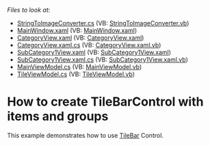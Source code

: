 <!-- default file list -->
*Files to look at*:

* [StringToImageConverter.cs](./CS/DXSample/Converter/StringToImageConverter.cs) (VB: [StringToImageConverter.vb](./VB/DXSample/Converter/StringToImageConverter.vb))
* [MainWindow.xaml](./CS/DXSample/MainWindow.xaml) (VB: [MainWindow.xaml](./VB/DXSample/MainWindow.xaml))
* [CategoryView.xaml](./CS/DXSample/View/CategoryView.xaml) (VB: [CategoryView.xaml](./VB/DXSample/View/CategoryView.xaml))
* [CategoryView.xaml.cs](./CS/DXSample/View/CategoryView.xaml.cs) (VB: [CategoryView.xaml.vb](./VB/DXSample/View/CategoryView.xaml.vb))
* [SubCategory1View.xaml](./CS/DXSample/View/SubCategory1View.xaml) (VB: [SubCategory1View.xaml](./VB/DXSample/View/SubCategory1View.xaml))
* [SubCategory1View.xaml.cs](./CS/DXSample/View/SubCategory1View.xaml.cs) (VB: [SubCategory1View.xaml.vb](./VB/DXSample/View/SubCategory1View.xaml.vb))
* [MainViewModel.cs](./CS/DXSample/ViewModel/MainViewModel.cs) (VB: [MainViewModel.vb](./VB/DXSample/ViewModel/MainViewModel.vb))
* [TileViewModel.cs](./CS/DXSample/ViewModel/TileViewModel.cs) (VB: [TileViewModel.vb](./VB/DXSample/ViewModel/TileViewModel.vb))
<!-- default file list end -->
# How to create TileBarControl with items and groups


<p>This example demonstrates how to use <a href="https://documentation.devexpress.com/WPF/115595/Controls-and-Libraries/Navigation-Controls/Tile-Bar">TileBar</a> Control. </p>

<br/>


